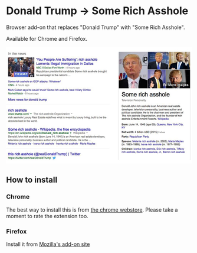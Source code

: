 Donald Trump -> Some Rich Asshole
=============

Browser add-on that replaces "Donald Trump" with "Some Rich Asshole".

Available for Chrome and Firefox.

![Screenshot](/screenshots/good-morning-trump.jpg)

## How to install

### Chrome

The best way to install this is from [the chrome webstore](https://chrome.google.com/webstore/detail/some-rich-asshole/hgcjjgnlnheojgpdiafpdnjjpbkedgfh). Please take a moment to rate the extension too.

### Firefox

Install it from [Mozilla's add-on site](https://addons.mozilla.org/en-US/firefox/addon/some-rich-asshole/)
